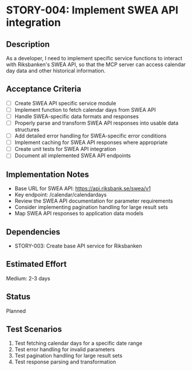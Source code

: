 # STORY-004: Implement SWEA API integration

## Description
As a developer, I need to implement specific service functions to interact with Riksbanken's SWEA API, so that the MCP server can access calendar day data and other historical information.

## Acceptance Criteria
- [ ] Create SWEA API specific service module
- [ ] Implement function to fetch calendar days from SWEA API
- [ ] Handle SWEA-specific data formats and responses
- [ ] Properly parse and transform SWEA API responses into usable data structures
- [ ] Add detailed error handling for SWEA-specific error conditions
- [ ] Implement caching for SWEA API responses where appropriate
- [ ] Create unit tests for SWEA API integration
- [ ] Document all implemented SWEA API endpoints

## Implementation Notes
- Base URL for SWEA API: https://api.riksbank.se/swea/v1
- Key endpoint: /calendar/calendardays
- Review the SWEA API documentation for parameter requirements
- Consider implementing pagination handling for large result sets
- Map SWEA API responses to application data models

## Dependencies
- STORY-003: Create base API service for Riksbanken

## Estimated Effort
Medium: 2-3 days

## Status
Planned

## Test Scenarios
1. Test fetching calendar days for a specific date range
2. Test error handling for invalid parameters
3. Test pagination handling for large result sets
4. Test response parsing and transformation 